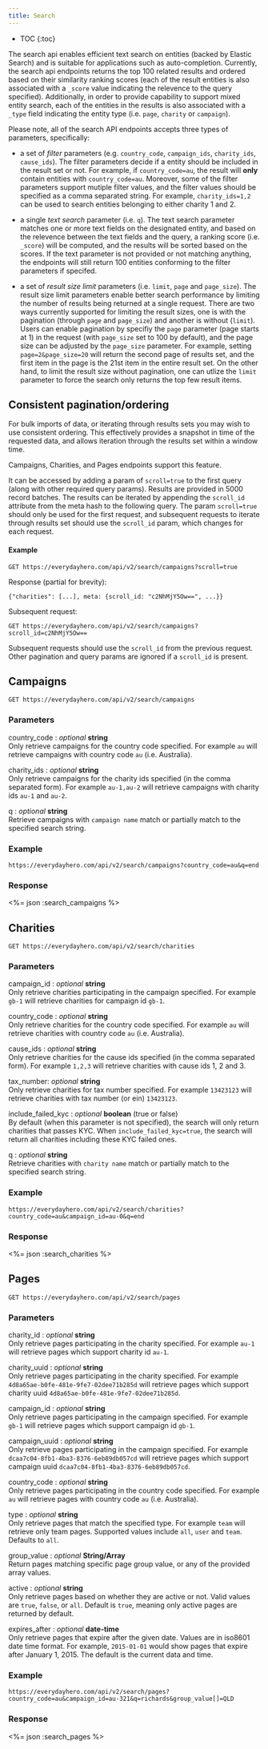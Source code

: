 ```yaml
---
title: Search
---
```


* TOC
{:toc}

The search api enables efficient text search on entities (backed by Elastic Search) and is suitable for applications such as auto-completion. Currently, the search api endpoints returns the top 100 related results and ordered based on their similarity ranking scores (each of the result entities is also associated with a `_score` value indicating the relevence to the query specified). Additionally, in order to provide capability to support mixed entity search, each of the entities in the results is also associated with a `_type` field indicating the entity type (i.e. `page`, `charity` or `campaign`).

Please note, all of the search API endpoints accepts three types of parameters, specifically:

* a set of *filter* parameters (e.g. `country_code`, `campaign_ids`, `charity_ids`, `cause_ids`). The filter parameters decide if a entity should be included in the result set or not. For example, if `country_code=au`, the result will **only** contain entities with `country_code=au`. Moreover, some of the filter parameters support mutiple filter values, and the filter values should be specified as a comma separated string. For example, `charity_ids=1,2` can be used to search entities belonging to either charity 1 and 2.

* a single *text search* parameter (i.e. `q`). The text search parameter matches one or more text fields on the designated entity, and based on the relevence between the text fields and the query, a ranking score (i.e. `_score`) will be computed, and the results will be sorted based on the scores. If the text parameter is not provided or not matching anything, the endpoints will still return 100 entities conforming to the filter parameters if specifed.

* a set of *result size limit* parameters (i.e. `limit`, `page` and `page_size`). The result size limit parameters enable better search performance by limiting the number of results being returned at a single request. There are two ways currently supported for limiting the result sizes, one is with the pagination (through `page` and `page_size`) and another is without (`limit`). Users can enable pagination by specifiy the `page` parameter (page starts at 1) in the request (with `page_size` set to 100 by default), and the page size can be adjusted by the `page_size` parameter. For example, setting `page=2&page_size=20` will return the second page of results set, and the first item in the page is the 21st item in the entire result set. On the other hand, to limit the result size without pagination, one can utlize the `limit` parameter to force the search only returns the top few result items.

## Consistent pagination/ordering

For bulk imports of data, or iterating through results sets you may wish to use consistent ordering. This effectively provides a snapshot in time of the requested data, and allows iteration through the results set within a window time.

Campaigns, Charities, and Pages endpoints support this feature.

It can be accessed by adding a param of `scroll=true` to the first query (along with other required query params). Results are provided in 5000 record batches. The results can be iterated by appending the `scroll_id` attribute from the meta hash to the following query. The param `scroll=true` should only be used for the first request, and subsequent requests to iterate through results set should use the `scroll_id` param, which changes for each request.


#### Example

    GET https://everydayhero.com/api/v2/search/campaigns?scroll=true

Response (partial for brevity):

    {"charities": [...], meta: {scroll_id: "c2NhMjY5Ow==", ...}}

Subsequent request:

    GET https://everydayhero.com/api/v2/search/campaigns?scroll_id=c2NhMjY5Ow==

Subsequent requests should use the `scroll_id` from the previous request. Other pagination and query params are ignored if a `scroll_id` is present.

## Campaigns

    GET https://everydayhero.com/api/v2/search/campaigns

### Parameters

country_code : _optional_ **string**<br/>
Only retrieve campaigns for the country code specified. For example `au`
will retrieve campaigns with country code `au` (i.e. Australia).

charity_ids : _optional_ **string**<br/>
Only retrieve campaigns for the charity ids specified (in the comma separated form). For example `au-1,au-2` will retrieve campaigns with charity ids `au-1` and `au-2`.

q : _optional_ **string**<br/>
Retrieve campaigns with `campaign name` match or partially match to the specified search string.

### Example

    https://everydayhero.com/api/v2/search/campaigns?country_code=au&q=end

### Response

<%= json :search_campaigns %>

## Charities

    GET https://everydayhero.com/api/v2/search/charities

### Parameters

campaign_id : _optional_ **string**<br/>
Only retrieve charities participating in the campaign specified. For example `gb-1`
will retrieve charities for campaign id `gb-1`.

country_code : _optional_ **string**<br/>
Only retrieve charities for the country code specified. For example `au`
will retrieve charities with country code `au` (i.e. Australia).

cause_ids : _optional_ **string**<br/>
Only retrieve charities for the cause ids specified (in the comma separated form). For example `1,2,3` will retrieve charities with cause ids 1, 2 and 3.

tax_number: _optional_ **string**<br/>
Only retrieve charities for tax number specified. For example `13423123` will retrieve charities with tax number (or ein) `13423123`.

include_failed_kyc : _optional_ **boolean** (true or false)<br/>
By default (when this parameter is not specified), the search will only return charities that passes KYC. When `include_failed_kyc=true`, the search will return all charities including these KYC failed ones.

q : _optional_ **string**<br/>
Retrieve charities with `charity name` match or partially match to the specified search string.

### Example

    https://everydayhero.com/api/v2/search/charities?country_code=au&campaign_id=au-0&q=end

### Response

<%= json :search_charities %>

## Pages

    GET https://everydayhero.com/api/v2/search/pages

### Parameters

charity_id : _optional_ **string**<br/>
Only retrieve pages participating in the charity specified. For example `au-1`
will retrieve pages which support charity id `au-1`.

charity_uuid : _optional_ **string**<br/>
Only retrieve pages participating in the charity specified. For example `4d8a65ae-b0fe-481e-9fe7-02dee71b285d`
will retrieve pages which support charity uuid `4d8a65ae-b0fe-481e-9fe7-02dee71b285d`.

campaign_id : _optional_ **string**<br/>
Only retrieve pages participating in the campaign specified. For example `gb-1`
will retrieve pages which support campaign id `gb-1`.

campaign_uuid : _optional_ **string**<br/>
Only retrieve pages participating in the campaign specified. For example `dcaa7c04-8fb1-4ba3-8376-6eb89db057cd`
will retrieve pages which support campaign uuid `dcaa7c04-8fb1-4ba3-8376-6eb89db057cd`.

country_code : _optional_ **string**<br/>
Only retrieve pages participating in the country code specified. For example `au`
will retrieve pages with country code `au` (i.e. Australia).

type : _optional_ **string**<br />
Only retrieve pages that match the specified type. For example `team` will retrieve only team pages. Supported values include `all`, `user` and `team`. Defaults to `all`.

group_value : _optional_ **String/Array**<br/>
Return pages matching specific page group value, or any of the provided array values.

active : _optional_  **string**<br />
Only retrieve pages based on whether they are active or not. Valid values are `true`, `false`, or `all`.  Default is `true`, meaning only active pages are returned by default.

expires_after : _optional_ **date-time**<br />
Only retrieve pages that expire after the given date.  Values are in iso8601 date time format.  For example, `2015-01-01` would show pages that expire after January 1, 2015.  The default is the current data and time.

### Example

    https://everydayhero.com/api/v2/search/pages?country_code=au&campaign_id=au-321&q=richards&group_value[]=QLD

### Response

<%= json :search_pages %>
